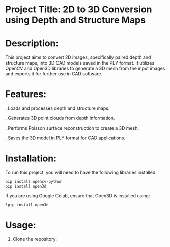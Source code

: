 # Project Title: 2D to 3D Conversion using Depth and Structure Maps

# Description:
This project aims to convert 2D images, specifically paired depth and structure maps, into 3D CAD models saved in the PLY format. It utilizes OpenCV and Open3D libraries to generate a 3D mesh from the input images and exports it for further use in CAD software.

# Features:
. Loads and processes depth and structure maps.

. Generates 3D point clouds from depth information.

. Performs Poisson surface reconstruction to create a 3D mesh.

. Saves the 3D model in PLY format for CAD applications.

# Installation:
To run this project, you will need to have the following libraries installed:
```
pip install opencv-python
pip install open3d
```

If you are using Google Colab, ensure that Open3D is installed using:
```
!pip install open3d
```

# Usage:
1. Clone the repository:

